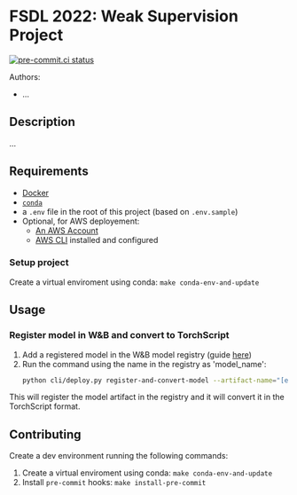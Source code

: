 # FSDL 2022: Weak Supervision Project

[![pre-commit.ci status](https://results.pre-commit.ci/badge/github/EdAbati/fsdl-2022-weak-supervision-project/main.svg)](https://results.pre-commit.ci/latest/github/EdAbati/fsdl-2022-weak-supervision-project/main)


Authors:
 - ...

## Description

...

## Requirements

- [Docker](https://docs.docker.com/get-docker/)
- [`conda`](https://docs.conda.io/projects/conda/en/latest/user-guide/install/index.html)
- a `.env` file in the root of this project (based on `.env.sample`)
- Optional, for AWS deployement:
    - [An AWS Account](https://portal.aws.amazon.com/gp/aws/developer/registration/index.html?nc2=h_ct&src=header_signup)
    - [AWS CLI](https://aws.amazon.com/cli/) installed and configured

### Setup project
Create a virtual enviroment using conda: `make conda-env-and-update`

## Usage

### Register model in W&B and convert to TorchScript

1. Add a registered model in the W&B model registry (guide [here](https://docs.wandb.ai/guides/models#model-registry-quickstart))
2. Run the command using the name in the registry as 'model_name':
    ```bash
    python cli/deploy.py register-and-convert-model --artifact-name="[entity]/[project]/[artifact_name]:[alias]" --model-name="[entity]/[project]/[model_name]"
    ```

This will register the model artifact in the registry and it will convert it in the TorchScript format.


## Contributing

Create a dev environment running the following commands:

1. Create a virtual enviroment using conda: `make conda-env-and-update`
2. Install `pre-commit` hooks: `make install-pre-commit`

